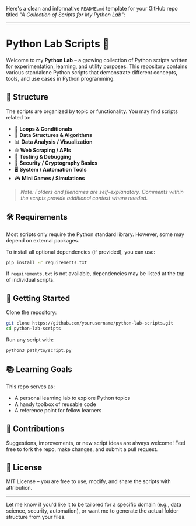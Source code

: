 Here's a clean and informative `README.md` template for your GitHub repo titled *"A Collection of Scripts for My Python Lab"*:

---

# Python Lab Scripts 🐍

Welcome to my **Python Lab** – a growing collection of Python scripts written for experimentation, learning, and utility purposes. This repository contains various standalone Python scripts that demonstrate different concepts, tools, and use cases in Python programming.

## 📂 Structure

The scripts are organized by topic or functionality. You may find scripts related to:

* 🔁 **Loops & Conditionals**
* 🧮 **Data Structures & Algorithms**
* 📊 **Data Analysis / Visualization**
* 🌐 **Web Scraping / APIs**
* 🧪 **Testing & Debugging**
* 🔐 **Security / Cryptography Basics**
* 🖥️ **System / Automation Tools**
* 🎮 **Mini Games / Simulations**

> *Note: Folders and filenames are self-explanatory. Comments within the scripts provide additional context where needed.*

## 🛠 Requirements

Most scripts only require the Python standard library. However, some may depend on external packages.

To install all optional dependencies (if provided), you can use:

```bash
pip install -r requirements.txt
```

If `requirements.txt` is not available, dependencies may be listed at the top of individual scripts.

## 🚀 Getting Started

Clone the repository:

```bash
git clone https://github.com/yourusername/python-lab-scripts.git
cd python-lab-scripts
```

Run any script with:

```bash
python3 path/to/script.py
```

## 📚 Learning Goals

This repo serves as:

* A personal learning lab to explore Python topics
* A handy toolbox of reusable code
* A reference point for fellow learners

## 📌 Contributions

Suggestions, improvements, or new script ideas are always welcome! Feel free to fork the repo, make changes, and submit a pull request.

## 📄 License

MIT License – you are free to use, modify, and share the scripts with attribution.

---

Let me know if you'd like it to be tailored for a specific domain (e.g., data science, security, automation), or want me to generate the actual folder structure from your files.
